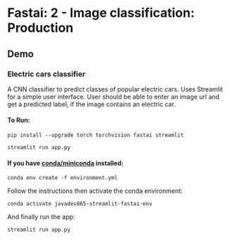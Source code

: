 # Fastai: 2 - Image classification: Production
## Demo
### Electric cars classifier
A CNN classifier to predict classes of popular electric cars.
Uses Streamlit for a simple user interface. 
User should be able to enter an image url and get a predicted label, if the image contains an electric car.

#### To Run:
```
pip install --upgrade torch torchvision fastai streamlit

streamlit run app.py
```

#### If you have [conda/miniconda](https://docs.conda.io/en/latest/) installed:

```
conda env create -f environment.yml
```

Follow the instructions then activate the conda environment:

```
conda activate javadev865-streamlit-fastai-env
```

And finally run the app:

```
streamlit run app.py
```
